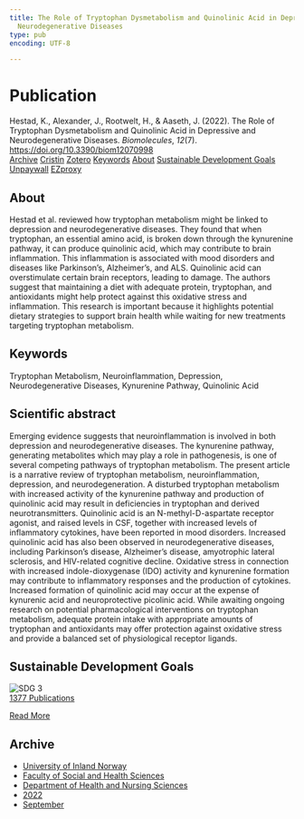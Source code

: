 ```yaml
---
title: The Role of Tryptophan Dysmetabolism and Quinolinic Acid in Depressive and
  Neurodegenerative Diseases
type: pub
encoding: UTF-8

---
```

<h1>Publication</h1>
<article id="csl-bib-container-8FQZVQE4" class="csl-bib-container">
  <div class="csl-bib-body"> <div class="csl-entry">Hestad, K., Alexander, J., Rootwelt, H., &#38; Aaseth, J. (2022). The Role of Tryptophan Dysmetabolism and Quinolinic Acid in Depressive and Neurodegenerative Diseases. <i>Biomolecules</i>, <i>12</i>(7). <a href="https://doi.org/10.3390/biom12070998">https://doi.org/10.3390/biom12070998</a></div> </div>
  <div class="csl-bib-buttons">
    <a href="#taxonomy-article-8FQZVQE4" alt="archive" class="csl-bib-button">Archive</a>
    <a href="https://app.cristin.no/results/show.jsf?id=2050250" alt="Cristin" class="csl-bib-button">Cristin</a>
    <a href="http://zotero.org/groups/5881554/items/8FQZVQE4" alt="Zotero" class="csl-bib-button">Zotero</a>
    <a href="#keywords-article-8FQZVQE4" alt="keywords" class="csl-bib-button">Keywords</a>
    <a href="#about-article-8FQZVQE4" alt="about_pub" class="csl-bib-button">About</a>
    <a href="#sdg-article-8FQZVQE4" alt="sdg" class="csl-bib-button">Sustainable Development Goals</a>
    <a href="https://www.mdpi.com/2218-273X/12/7/998/pdf?version=1658739095" alt="Unpaywall" class="csl-bib-button">Unpaywall</a>
    <a href="https://www.mdpi.com/2218-273X/12/7/998/pdf?version=1658739095" alt="EZproxy" class="csl-bib-button">EZproxy</a>
  </div>
  <div id="csl-bib-meta-container-8FQZVQE4"></div>
</article>
<div id="csl-bib-meta-8FQZVQE4" class="csl-bib-meta">
  <article id="about-article-8FQZVQE4" class="about_pub-article">
    <h1>About</h1>
    Hestad et al. reviewed how tryptophan metabolism might be linked to depression and neurodegenerative diseases. They found that when tryptophan, an essential amino acid, is broken down through the kynurenine pathway, it can produce quinolinic acid, which may contribute to brain inflammation. This inflammation is associated with mood disorders and diseases like Parkinson’s, Alzheimer’s, and ALS. Quinolinic acid can overstimulate certain brain receptors, leading to damage. The authors suggest that maintaining a diet with adequate protein, tryptophan, and antioxidants might help protect against this oxidative stress and inflammation. This research is important because it highlights potential dietary strategies to support brain health while waiting for new treatments targeting tryptophan metabolism.
  </article>
  <article id="keywords-article-8FQZVQE4" class="keywords-article">
    <h1>Keywords</h1>
    Tryptophan Metabolism, Neuroinflammation, Depression, Neurodegenerative Diseases, Kynurenine Pathway, Quinolinic Acid
  </article>
  <article id="abstract-article-8FQZVQE4" class="abstract-article">
    <h1>Scientific abstract</h1>
    Emerging evidence suggests that neuroinflammation is involved in both depression and neurodegenerative diseases. The kynurenine pathway, generating metabolites which may play a role in pathogenesis, is one of several competing pathways of tryptophan metabolism. The present article is a narrative review of tryptophan metabolism, neuroinflammation, depression, and neurodegeneration. A disturbed tryptophan metabolism with increased activity of the kynurenine pathway and production of quinolinic acid may result in deficiencies in tryptophan and derived neurotransmitters. Quinolinic acid is an N-methyl-D-aspartate receptor agonist, and raised levels in CSF, together with increased levels of inflammatory cytokines, have been reported in mood disorders. Increased quinolinic acid has also been observed in neurodegenerative diseases, including Parkinson’s disease, Alzheimer’s disease, amyotrophic lateral sclerosis, and HIV-related cognitive decline. Oxidative stress in connection with increased indole-dioxygenase (IDO) activity and kynurenine formation may contribute to inflammatory responses and the production of cytokines. Increased formation of quinolinic acid may occur at the expense of kynurenic acid and neuroprotective picolinic acid. While awaiting ongoing research on potential pharmacological interventions on tryptophan metabolism, adequate protein intake with appropriate amounts of tryptophan and antioxidants may offer protection against oxidative stress and provide a balanced set of physiological receptor ligands.
  </article>
  <article id="sdg-article-8FQZVQE4" class="sdg-article">
    <h1>Sustainable Development Goals</h1>
    <div class="sdg-container"><div id="sdg3" class="sdg">
        <img src="{{< params subfolder >}}images/sdg/sdg03_en.png" class="image" alt="SDG 3">
        <div class="sdg-overlay">
          <a href="{{< params subfolder >}}en/archive/?sdg=3#archive" class="sdg-publication-count"><span>1377</span> Publications</a>
          <p><a href="https://sdgs.un.org/goals/goal3" class="sdg-read-more">Read More</a></p>
        </div>
      </div></div>
  </article>
  <article id="taxonomy-article-8FQZVQE4" class="taxonomy-article">
    <h1>Archive</h1>
    <ul>
      <li><a href="{{< params subfolder >}}en/archive/?key=3DCRN523">University of Inland Norway</a></li>
      <li><a href="{{< params subfolder >}}en/archive/?key=IDKFS3MX">Faculty of Social and Health Sciences</a></li>
      <li><a href="{{< params subfolder >}}en/archive/?key=GTV4ECMZ">Department of Health and Nursing Sciences</a></li>
      <li><a href="{{< params subfolder >}}en/archive/?key=558P36BB">2022</a></li>
      <li><a href="{{< params subfolder >}}en/archive/?key=KKN33L7H">September</a></li>
    </ul>
  </article>
</div>

